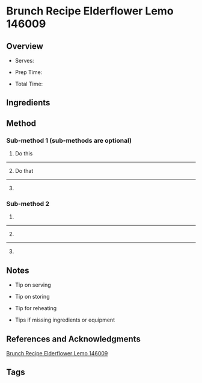 # Brunch Recipe Elderflower Lemo 146009

## Overview

- Serves:

- Prep Time:

- Total Time:

## Ingredients



## Method

### Sub-method 1 (sub-methods are optional)

1. Do this
---
2. Do that
---
3.

### Sub-method 2

1.
---
2.
---
3.

## Notes

- Tip on serving

- Tip on storing

- Tip for reheating

- Tips if missing ingredients or equipment

## References and Acknowledgments

[Brunch Recipe Elderflower Lemo 146009](https://www.thekitchn.com/brunch-recipe-elderflower-lemo-146009)

## Tags


